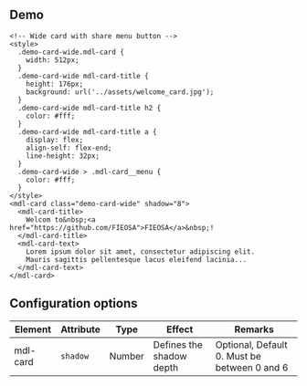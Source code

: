 ## Demo

```html_demo
<!-- Wide card with share menu button -->
<style>
  .demo-card-wide.mdl-card {
    width: 512px;
  }
  .demo-card-wide mdl-card-title {
    height: 176px;
    background: url('../assets/welcome_card.jpg');
  }
  .demo-card-wide mdl-card-title h2 {
    color: #fff;
  }
  .demo-card-wide mdl-card-title a {
    display: flex;
    align-self: flex-end;
    line-height: 32px;
  }
  .demo-card-wide > .mdl-card__menu {
    color: #fff;
  }
</style>
<mdl-card class="demo-card-wide" shadow="8">
  <mdl-card-title>
    Welcom to&nbsp;<a href="https://github.com/FIEOSA">FIEOSA</a>&nbsp;!
  </mdl-card-title>
  <mdl-card-text>
    Lorem ipsum dolor sit amet, consectetur adipiscing elit.
    Mauris sagittis pellentesque lacus eleifend lacinia...
  </mdl-card-text>
</mdl-card>
```

## Configuration options

| Element | Attribute | Type | Effect | Remarks |
|---------|-----------|------|--------|---------|
| mdl-card | `shadow` | Number | Defines the shadow depth | Optional, Default 0. Must be between 0 and 6 |
